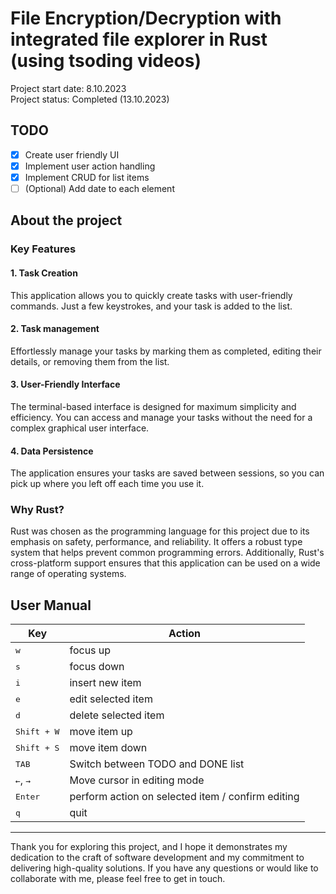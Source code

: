 # File Encryption/Decryption with integrated file explorer in Rust (using tsoding videos)
Project start date: 8.10.2023  
Project status: Completed (13.10.2023)  
## TODO
- [x] Create user friendly UI
- [x] Implement user action handling
- [x] Implement CRUD for list items
- [ ] (Optional) Add date to each element

## About the project
### Key Features
#### 1. Task Creation
This application allows you to quickly create tasks with user-friendly commands. Just a few keystrokes, and your task is added to the list.

#### 2. Task management  
Effortlessly manage your tasks by marking them as completed, editing their details, or removing them from the list. 

#### 3. User-Friendly Interface  
The terminal-based interface is designed for maximum simplicity and efficiency. You can access and manage your tasks without the need for a complex graphical user interface.

#### 4.  Data Persistence
The application ensures your tasks are saved between sessions, so you can pick up where you left off each time you use it.

### Why Rust?
Rust was chosen as the programming language for this project due to its emphasis on safety, performance, and reliability. It offers a robust type system that helps prevent common programming errors. Additionally, Rust's cross-platform support ensures that this application can be used on a wide range of operating systems.

## User Manual
| Key | Action |
| ------------- | ------------- |
| <kbd>w</kbd> | focus up  |
| <kbd>s</kbd> | focus down |
| <kbd>i</kbd> | insert new item |
| <kbd>e</kbd> | edit selected item |
| <kbd>d</kbd> | delete selected item |
| <kbd>Shift + W</kbd> | move item up |
| <kbd>Shift + S</kbd> | move item down |
| <kbd>TAB</kbd> | Switch between TODO and DONE list |
| <kbd>&leftarrow;</kbd>, <kbd>&rightarrow;</kbd> | Move cursor in editing mode |
| <kbd>Enter</kbd> | perform action on selected item / confirm editing |
| <kbd>q</kbd> | quit |



- - - -
Thank you for exploring this project, and I hope it demonstrates my dedication to the craft of software development and my commitment to delivering high-quality solutions. If you have any questions or would like to collaborate with me, please feel free to get in touch.
